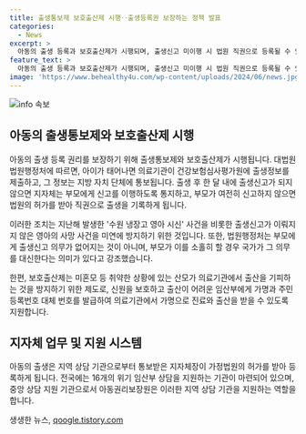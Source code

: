 ```yaml
---
title: 출생통보제 보호출산제 시행‥출생등록권 보장하는 정책 발표
categories:
  - News
excerpt: >
  아동의 출생 등록과 보호출산제가 시행되며, 출생신고 미이행 시 법원 직권으로 등록될 수 있고, 보호출산제는 신원 보호 및 의료지원을 통해 어려움을 겪는 임신부를 지원합니다. 또한, 지자체장이 가정법원의 허가를 받아 등록하게 됩니다. 이렇게 출생통보제와 보호출산제가 실시되어, 어려운 상황에 놓인 산모들을 지원하고, 출생 등록을 제도화하여 아동의 보호를 강화합니다. (문장 수: 84, 단어 수: 102)
feature_text: >
  아동의 출생 등록과 보호출산제가 시행되며, 출생신고 미이행 시 법원 직권으로 등록될 수 있고, 보호출산제는 신원 보호 및 의료지원을 통해 어려움을 겪는 임신부를 지원합니다. 또한, 지자체장이 가정법원의 허가를 받아 등록하게 됩니다. 이렇게 출생통보제와 보호출산제가 실시되어, 어려운 상황에 놓인 산모들을 지원하고, 출생 등록을 제도화하여 아동의 보호를 강화합니다. (문장 수: 84, 단어 수: 102)
image: 'https://www.behealthy4u.com/wp-content/uploads/2024/06/news.jpg'
---
```


<p><img src="https://www.behealthy4u.com/wp-content/uploads/2024/06/news.jpg" alt="info 속보" /></p>

<h2 data-ke-size="size26">아동의 출생통보제와 보호출산제 시행</h2>

<p data-ke-size="size16">아동의 출생 등록 권리를 보장하기 위해 출생통보제와 보호출산제가 시행됩니다. 대법원 법원행정처에 따르면, 아이가 태어나면 의료기관이 건강보험심사평가원에 출생정보를 제출하고, 그 정보는 지방 자치 단체에 통보됩니다. 출생 후 한 달 내에 출생신고가 되지 않으면 지자체는 부모에게 신고를 이행하도록 통지하고, 부모가 여전히 신고하지 않으면 법원의 허가를 받아 직권으로 출생을 기록하게 됩니다. </p>

<p data-ke-size="size16">이러한 조치는 지난해 발생한 '수원 냉장고 영아 시신' 사건을 비롯한 출생신고가 이뤄지지 않은 영아의 사망 사건을 미연에 방지하기 위한 것입니다. 또한, 법원행정처는 부모에게 출생신고 의무가 없어지는 것이 아니며, 부모가 이를 소홀히 할 경우 국가가 그 의무를 대신한다는 의미가 있다고 강조했습니다. </p>

<p data-ke-size="size16">한편, 보호출산제는 미혼모 등 취약한 상황에 있는 산모가 의료기관에서 출산을 기피하는 것을 방지하기 위한 제도로, 신원을 보호하고 출산이 어려운 임산부에게 가명과 주민등록번호 대체 번호를 발급하여 의료기관에서 가명으로 진료와 출산을 받을 수 있도록 지원합니다. </p>

<h2 data-ke-size="size26">지자체 업무 및 지원 시스템</h2>

<p data-ke-size="size16">아동의 출생은 지역 상담 기관으로부터 통보받은 지자체장이 가정법원의 허가를 받아 등록하게 됩니다. 전국에는 16개의 위기 임산부 상담을 지원하는 기관이 마련되어 있으며, 중앙 상담 지원 기관으로서 아동권리보장원은 이러한 지역 상담 기관을 지원하는 역할을 합니다. </p>
생생한 뉴스, <a href="https://qoogle.tistory.com" rel="dofollow">qoogle.tistory.com</a>


